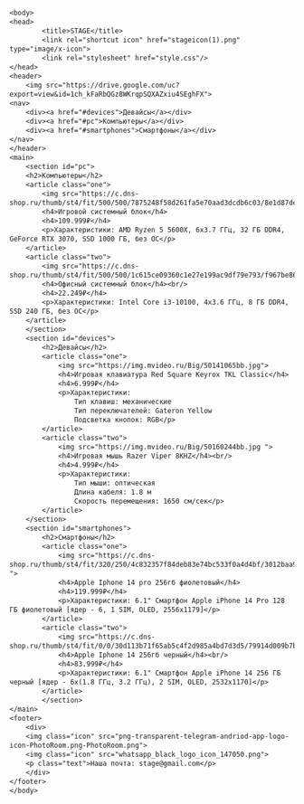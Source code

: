 # <html>
    <body>
    <head>
            <title>STAGE</title>
            <link rel="shortcut icon" href="stageicon(1).png" type="image/x-icon">
            <link rel="stylesheet" href="style.css"/>
    </head>
    <header>
        <img src="https://drive.google.com/uc?export=view&id=1ch_kFaRbQGz8WKrqpSQXAZxiu4SEghFX">
    <nav>
        <div><a href="#devices">Девайсы</a></div>
        <div><a href="#pc">Компьютеры</a></div>
        <div><a href="#smartphones">Смартфоны</a></div>
    </nav>
    </header>
    <main>
        <section id="pc">
        <h2>Компьютеры</h2>
        <article class="one">
            <img src="https://c.dns-shop.ru/thumb/st4/fit/500/500/7875248f58d261fa5e70aad3dcdb6c03/8e1d87de671a15b755b3a7bd4e9b401794839b5a49470b9da6686bfa2b2688a7.jpg.webp">
            <h4>Игровой системный блок</h4>
            <h4>109.999₽</h4>
            <p>Характеристики: AMD Ryzen 5 5600X, 6x3.7 ГГц, 32 ГБ DDR4, GeForce RTX 3070, SSD 1000 ГБ, без ОС</p>
        </article>
        <article class="two">
            <img src="https://c.dns-shop.ru/thumb/st4/fit/500/500/1c615ce09360c1e27e199ac9df79e793/f967be86618b4305fa5cab521fd706d118d7b3a215c034fdfea03229f599b6cf.jpg.webp">
            <h4>Офисный системный блок</h4><br/>
            <h4>22.249₽</h4>
            <p>Характеристики: Intel Core i3-10100, 4x3.6 ГГц, 8 ГБ DDR4, SSD 240 ГБ, без ОС</p>
        </article>
        </section>
        <section id="devices">
            <h2>Девайсы</h2>
            <article class="one">
                <img src="https://img.mvideo.ru/Big/50141065bb.jpg">
                <h4>Игровая клавиатура Red Square Keyrox TKL Classic</h4>
                <h4>6.999₽</h4>
                <p>Характеристики: 
                    Тип клавиш: механические
                    Тип переключателей: Gateron Yellow
                    Подсветка кнопок: RGB</p>
            </article>
            <article class="two">
                <img src="https://img.mvideo.ru/Big/50160244bb.jpg ">
                <h4>Игровая мышь Razer Viper 8KHZ</h4><br/>
                <h4>4.999₽</h4>
                <p>Характеристики: 
                    Тип мыши: оптическая
                    Длина кабеля: 1.8 м
                    Скорость перемещения: 1650 см/сек</p>
            </article>
        </section>
        <section id="smartphones">
            <h2>Смартфоны</h2>
            <article class="one">
                <img src="https://c.dns-shop.ru/thumb/st4/fit/320/250/4c832357f84deb83e74bc533f0a4d4bf/3012baa9bc23995289e498d33793b6007a246987cd6e5bd96dbd15aa6cd93c2c.jpg ">
                <h4>Apple Iphone 14 pro 256гб фиолетовый</h4>
                <h4>119.999₽</h4>
                <p>Характеристики: 6.1" Смартфон Apple iPhone 14 Pro 128 ГБ фиолетовый [ядер - 6, 1 SIM, OLED, 2556х1179]</p>
            </article>
            <article class="two">
                <img src="https://c.dns-shop.ru/thumb/st4/fit/0/0/30d113b71f65ab5c4f2d985a4bd7d3d5/79914d009b7b81ea9b7d21633a370385c0c49480c3e08932acc9ad1699f29a94.jpg.webp">
                <h4>Apple Iphone 14 256гб черный</h4><br/>
                <h4>83.999₽</h4>
                <p>Характеристики: 6.1" Смартфон Apple iPhone 14 256 ГБ черный [ядер - 6x(1.8 ГГц, 3.2 ГГц), 2 SIM, OLED, 2532х1170]</p>
            </article>
            </section>
    </main>
    <footer>
        <div>
        <img class="icon" src="png-transparent-telegram-andriod-app-logo-icon-PhotoRoom.png-PhotoRoom.png">
        <img class="icon" src="whatsapp_black_logo_icon_147050.png">
        <p class="text">Наша почта: stage@gmail.com</p>
        </div>
    </footer>
    </body>
</html>
